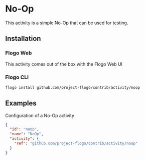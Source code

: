 <!--
title: No-Op
weight: 4615
-->

# No-Op
This activity is a simple No-Op that can be used for testing.

## Installation
### Flogo Web
This activity comes out of the box with the Flogo Web UI
### Flogo CLI
```bash
flogo install github.com/project-flogo/contrib/activity/noop
```

## Examples
Configuration of a No-Op activity

```json
{
  "id": "noop",
  "name": "NoOp",
  "activity": {
    "ref": "github.com/project-flogo/contrib/activity/noop"
  }
}
```